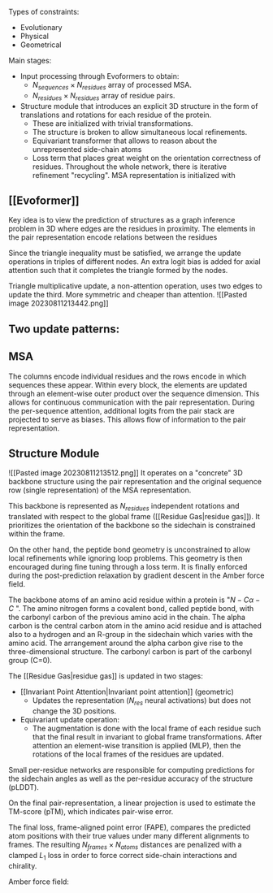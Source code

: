Types of constraints:
- Evolutionary
- Physical
- Geometrical

Main stages:
- Input processing through Evoformers to obtain:
	- $N_{sequences}\times N_{residues}$ array of processed MSA.
	- $N_{residues}\times N_{residues}$ array of residue pairs.
- Structure module that introduces an explicit 3D structure in the form of translations and rotations for each residue of the protein. 
	- These are initialized with trivial transformations.
	- The structure is broken to allow simultaneous local refinements.
	- Equivariant transformer that allows to reason about the unrepresented side-chain atoms
	- Loss term that places great weight on the orientation correctness of residues.
Throughout the whole network, there is iterative refinement "recycling". 
MSA representation is initialized with

## [[Evoformer]]
Key idea is to view the prediction of structures as a graph inference problem in 3D where edges are the residues in proximity. 
The elements in the pair representation encode relations between the residues

Since the triangle inequality must be satisfied, we arrange the update operations in triples of different nodes. An extra logit bias is added for axial attention such that it completes the triangle formed by the nodes.

Triangle multiplicative update, a non-attention operation, uses two edges to update the third. More symmetric and cheaper than attention.
![[Pasted image 20230811213442.png]]

Two update patterns: 
- 

## MSA
The columns encode individual residues and the rows encode in which sequences these appear. 
Within every block, the elements are updated through an element-wise outer product over the sequence dimension. This allows for continuous communication with the pair representation. 
During the per-sequence attention, additional logits from the pair stack are projected to serve as biases. This allows flow of information to the pair representation.

## Structure Module
![[Pasted image 20230811213512.png]]
It operates on a "concrete" 3D backbone structure using the pair representation and the original sequence row (single representation) of the MSA representation.

This backbone is represented as $N_{residues}$ independent rotations and translated with respect to the global frame ([[Residue Gas|residue gas]]). It prioritizes the orientation of the backbone so the sidechain is constrained within the frame. 

On the other hand, the peptide bond geometry is unconstrained to allow local refinements while ignoring loop problems. This geometry is then encouraged during fine tuning through a loss term. It is finally enforced during the post-prediction relaxation by gradient descent in the Amber force field.

The backbone atoms of an amino acid residue within a protein is "$N-C\alpha-C$ ".
The amino nitrogen forms a covalent bond, called peptide bond, with the carbonyl carbon of the previous amino acid in the chain. 
The alpha carbon is the central carbon atom in the amino acid residue and is attached also to a hydrogen and an R-group in the sidechain which varies with the amino acid. The arrangement around the alpha carbon give rise to the three-dimensional structure.
The carbonyl carbon is part of the carbonyl group (C=0).

The [[Residue Gas|residue gas]] is updated in two stages: 
- [[Invariant Point Attention|Invariant point attention]] (geometric)
	- Updates the representation ($N_{res}$ neural activations) but does not change the 3D positions.  
- Equivariant update operation:
	- The augmentation is done with the local frame of each residue such that the final result in invariant to global frame transformations. After attention an element-wise transition is applied (MLP), then the rotations of the local frames of the residues are updated. 

Small per-residue networks are responsible for computing predictions for the sidechain angles as well as the per-residue accuracy of the structure (pLDDT).

On the final pair-representation, a linear projection is used to estimate the TM-score (pTM), which indicates pair-wise error.

The final loss, frame-aligned point error (FAPE), compares the predicted atom positions with their true values under many different alignments to frames. The resulting $N_{frames}\times N_{atoms}$ distances are penalized with a clamped $L_1$ loss in order to force correct side-chain interactions and chirality. 

Amber force field:
